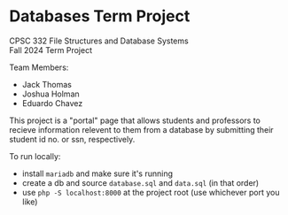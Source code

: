 # Databases Term Project

CPSC 332 File Structures and Database Systems  
Fall 2024 Term Project  
  
Team Members:
- Jack Thomas  
- Joshua Holman  
- Eduardo Chavez  
  
This project is a "portal" page that allows students and professors to recieve information
relevent to them from a database by submitting their student id no. or ssn, respectively.  
  
To run locally:  
- install `mariadb` and make sure it's running
- create a db and source `database.sql` and `data.sql` (in that order)
- use `php -S localhost:8000` at the project root (use whichever port you like)

